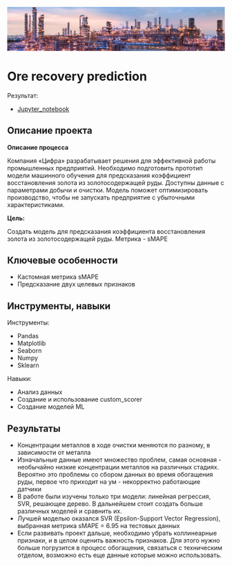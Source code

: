 ![Alt text](image.png)


# Ore recovery prediction

Результат:
- [Jupyter_notebook](https://github.com/dmakhazen/portfolio/tree/main/ore_recovery_prediction/ore_recovery.ipynb)

## Описание проекта

**Описание процесса**

Компания «Цифра» разрабатывает решения для эффективной работы промышленных предприятий. Необходимо подготовить прототип модели машинного обучения для предсказания коэффициент восстановления золота из золотосодержащей руды. Доступны данные с параметрами добычи и очистки. Модель поможет оптимизировать производство, чтобы не запускать предприятие с убыточными характеристиками.

**Цель:**

Создать модель для предсказания коэффициента восстановления золота из золотосодержащей руды. Метрика - sMAPE

## Ключевые особенности
- Кастомная метрика sMAPE
- Предсказание двух целевых признаков

## Инструменты, навыки

Инструменты:
- Pandas
- Matplotlib
- Seaborn
- Numpy
- Sklearn

Навыки:
- Анализ данных
- Создание и использование custom_scorer
- Создание моделей ML

## Результаты
- Концентрации металлов в ходе очистки меняются по разному, в зависимости от металла
- Изначальные данные имеют множество проблем, самая основная - необычайно низкие концентрации металлов на различных стадиях. Вероятно это проблемы со сбором данных во время обогащения руды, первое что приходит на ум - некорректно работающие датчики
- В работе были изучены только три модели: линейная регрессия, SVR, решающее дерево. В дальнейшем стоит создать больше различных моделей и сравнить их.
- Лучшей моделью оказался SVR (Epsilon-Support Vector Regression), выбранная метрика sMAPE = 6.95 на тестовых данных
- Если развивать проект дальше, необходимо убрать коллинеарные признаки, и в целом оценить важность признаков. Для этого нужно больше погрузится в процесс обогащения, связаться с техническим отделом, возможно есть еще данные которые можно использовать.
